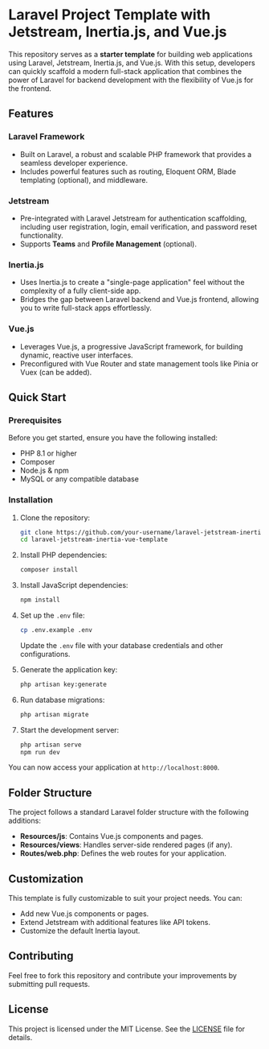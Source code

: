 # Laravel Project Template with Jetstream, Inertia.js, and Vue.js  

This repository serves as a **starter template** for building web applications using Laravel, Jetstream, Inertia.js, and Vue.js. With this setup, developers can quickly scaffold a modern full-stack application that combines the power of Laravel for backend development with the flexibility of Vue.js for the frontend.  

## Features  

### Laravel Framework  
- Built on Laravel, a robust and scalable PHP framework that provides a seamless developer experience.  
- Includes powerful features such as routing, Eloquent ORM, Blade templating (optional), and middleware.  

### Jetstream  
- Pre-integrated with Laravel Jetstream for authentication scaffolding, including user registration, login, email verification, and password reset functionality.  
- Supports **Teams** and **Profile Management** (optional).  

### Inertia.js  
- Uses Inertia.js to create a "single-page application" feel without the complexity of a fully client-side app.  
- Bridges the gap between Laravel backend and Vue.js frontend, allowing you to write full-stack apps effortlessly.  

### Vue.js  
- Leverages Vue.js, a progressive JavaScript framework, for building dynamic, reactive user interfaces.  
- Preconfigured with Vue Router and state management tools like Pinia or Vuex (can be added).  

## Quick Start  

### Prerequisites  
Before you get started, ensure you have the following installed:  
- PHP 8.1 or higher  
- Composer  
- Node.js & npm  
- MySQL or any compatible database  

### Installation  

1. Clone the repository:  
   ```bash  
   git clone https://github.com/your-username/laravel-jetstream-inertia-vue-template.git  
   cd laravel-jetstream-inertia-vue-template  
   ```  

2. Install PHP dependencies:  
   ```bash  
   composer install  
   ```  

3. Install JavaScript dependencies:  
   ```bash  
   npm install  
   ```  

4. Set up the `.env` file:  
   ```bash  
   cp .env.example .env  
   ```  
   Update the `.env` file with your database credentials and other configurations.  

5. Generate the application key:  
   ```bash  
   php artisan key:generate  
   ```  

6. Run database migrations:  
   ```bash  
   php artisan migrate  
   ```  

7. Start the development server:  
   ```bash  
   php artisan serve  
   npm run dev  
   ```  

You can now access your application at `http://localhost:8000`.  

## Folder Structure  

The project follows a standard Laravel folder structure with the following additions:  
- **Resources/js**: Contains Vue.js components and pages.  
- **Resources/views**: Handles server-side rendered pages (if any).  
- **Routes/web.php**: Defines the web routes for your application.  

## Customization  
This template is fully customizable to suit your project needs. You can:  
- Add new Vue.js components or pages.  
- Extend Jetstream with additional features like API tokens.  
- Customize the default Inertia layout.  

## Contributing  
Feel free to fork this repository and contribute your improvements by submitting pull requests.  

## License  
This project is licensed under the MIT License. See the [LICENSE](LICENSE) file for details.  
